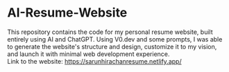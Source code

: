 # AI-Resume-Website
This repository contains the code for my personal resume website, built entirely using AI and ChatGPT. Using V0.dev and some prompts, I was able to generate the website's structure and design, customize it to my vision, and launch it with minimal web development experience.<br>
Link to the website: https://sarunhirachanresume.netlify.app/
